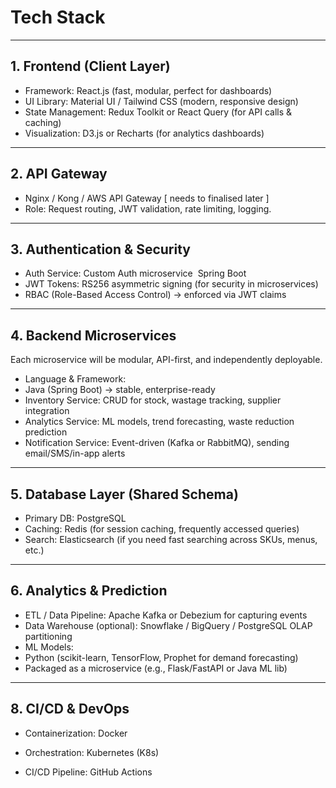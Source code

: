 # Tech Stack

---

## 1. Frontend (Client Layer)

- Framework: React.js (fast, modular, perfect for dashboards)      
- UI Library: Material UI / Tailwind CSS (modern, responsive design)  
- State Management: Redux Toolkit or React Query (for API calls & caching)      
- Visualization: D3.js or Recharts (for analytics dashboards)  

---

## 2. API Gateway

- Nginx / Kong / AWS API Gateway [ needs to finalised later ]  
- Role: Request routing, JWT validation, rate limiting, logging.  

---

## 3. Authentication & Security

- Auth Service: Custom Auth microservice  Spring Boot
- JWT Tokens: RS256 asymmetric signing (for security in microservices)  
- RBAC (Role-Based Access Control) → enforced via JWT claims  
---

## 4. Backend Microservices

Each microservice will be modular, API-first, and independently deployable.

- Language & Framework:      
- Java (Spring Boot) → stable, enterprise-ready  
- Inventory Service: CRUD for stock, wastage tracking, supplier integration  
- Analytics Service: ML models, trend forecasting, waste reduction prediction  
- Notification Service: Event-driven (Kafka or RabbitMQ), sending email/SMS/in-app alerts  

---

## 5. Database Layer (Shared Schema)

- Primary DB: PostgreSQL 
- Caching: Redis (for session caching, frequently accessed queries) 
- Search: Elasticsearch (if you need fast searching across SKUs, menus, etc.)  

---

## 6. Analytics & Prediction

- ETL / Data Pipeline: Apache Kafka or Debezium for capturing events  
- Data Warehouse (optional): Snowflake / BigQuery / PostgreSQL OLAP partitioning  
- ML Models:  
- Python (scikit-learn, TensorFlow, Prophet for demand forecasting)  
- Packaged as a microservice (e.g., Flask/FastAPI or Java ML lib)

---

## 8. CI/CD & DevOps

- Containerization: Docker  

- Orchestration: Kubernetes (K8s)  

- CI/CD Pipeline: GitHub Actions  
